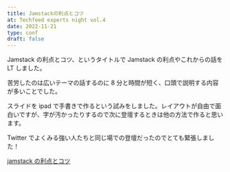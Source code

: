 ```yaml
---
title: Jamstackの利点とコツ
at: Techfeed experts night vol.4
date: 2022-11-21
type: conf
draft: false
---
```


Jamstack の利点とコツ、というタイトルで Jamstack の利点やこれからの話を LT しました。

苦労したのは広いテーマの話するのに 8 分と時間が短く、口頭で説明する内容が多いことでした。

スライドを ipad で手書きで作るという試みをしました。レイアウトが自由で面白いですが、字が汚かったりするので次に登壇するときは他の方法で作ると思います。

Twitter でよくみる強い人たちと同じ場での登壇だったのでとても緊張しました！

[jamstack の利点とコツ](https://techfeed.io/events/techfeed-experts-night-4#1_18330ed7b2030b)

